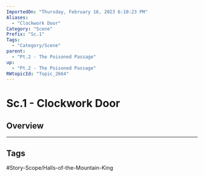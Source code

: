 ```yaml
---
ImportedOn: "Thursday, February 16, 2023 6:10:23 PM"
Aliases:
  - "Clockwork Door"
Category: "Scene"
Prefix: "Sc.1"
Tags:
  - "Category/Scene"
parent:
  - "Pt.2 - The Poisoned Passage"
up:
  - "Pt.2 - The Poisoned Passage"
RWtopicId: "Topic_2664"
---
```

# Sc.1 - Clockwork Door
## Overview

---
## Tags
#Story-Scope/Halls-of-the-Mountain-King

